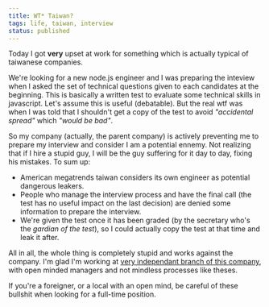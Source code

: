 ```yaml
---
title: WT* Taiwan?
tags: life, taiwan, interview
status: published
---
```


Today I got **very** upset at work for something which is actually typical of taiwanese companies.

We're looking for a new node.js engineer and I was preparing the inteview when I asked the set of technical questions given to each candidates at the beginning.
This is basically a written test to evaluate some technical skills in javascript. Let's assume this is useful (debatable). But the real wtf was when I was told that I shouldn't get a copy of the test to avoid *"accidental spread"* which *"would be bad"*.

So my company (actually, the parent company) is actively preventing me to prepare my interview and consider I am a potential ennemy. Not realizing that if I hire a stupid guy, I will be the guy suffering for it day to day, fixing his mistakes.
To sum up:

* American megatrends taiwan considers its own engineer as potential dangerous leakers.
* People who manage the interview process and have the final call (the test has no useful impact on the last decision) are denied some information to prepare the interview.
* We're given the test once it has been graded (by the secretary who's the *gardian of the test*), so I could actually copy the test at that time and leak it after.

All in all, the whole thing is completely stupid and works against the company. I'm glad I'm working at [very independant branch of this company](http://www.digbil.com/), with open minded managers and not mindless processes like theses.

If you're a foreigner, or a local with an open mind, be careful of these bullshit when looking for a full-time position.